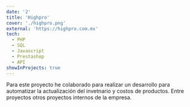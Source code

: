 ```yaml
---
date: '2'
title: 'Highpro'
cover: './highpro.png'
external: 'https://highpro.com.mx'
tech:
  - PHP
  - SQL
  - Javascript
  - Prestashop
  - API
showInProjects: true
---
```


Para este proyecto he colaborado para realizar un desarrollo para automatizar la actualización del invetnario y costos de productos.
Entre proyectos otros proyectos internos de la empresa.
